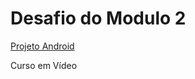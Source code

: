 <!DOCTYPE html>
<html lang="pt-br">
<head>
    <meta charset="UTF-8">
    <meta name="viewport" content="width=device-width, initial-scale=1.0">
</head>
<body>
    <h1>Desafio do Modulo 2</h1>
    <p><a href="https://anaflavia010.github.io/Projeto_Android/" target="_blank" rel="external">Projeto Android</a></p>
    <p>Curso em Vídeo</p>
</body>
</html>
